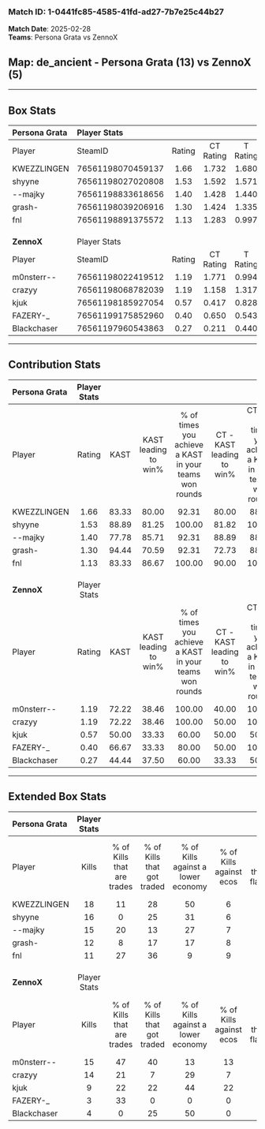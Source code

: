 ### Match ID: 1-0441fc85-4585-41fd-ad27-7b7e25c44b27  
**Match Date**: 2025-02-28  
**Teams**: Persona Grata vs ZennoX  

## **Map**: de_ancient - Persona Grata (13) vs ZennoX (5)  
---  

## Box Stats  

| **Persona Grata** | Player Stats      |        |           |          |       |       |       |         |        |      |     |
| :- | :- | :-: | :-: | :-: | :-: | :-: | :-: | :-: | :-: | :-: | :-: |
| Player            | SteamID           | Rating | CT Rating | T Rating | KAST  |  ADR  | Kills | Assists | Deaths | K/D  | HS% |
| KWEZZLINGEN       | 76561198070459137 |  1.66  |   1.732   |  1.680   | 83.33 | 103.3 |  18   |    5    |   8    | 2.25 | 55  |
| shyyne            | 76561198027020808 |  1.53  |   1.592   |  1.571   | 88.89 | 75.9  |  16   |    2    |   7    | 2.29 | 37  |
| --majky           | 76561198833618656 |  1.40  |   1.428   |  1.440   | 77.78 | 96.1  |  15   |    2    |   9    | 1.67 | 66  |
| grash-            | 76561198039206916 |  1.30  |   1.424   |  1.335   | 94.44 | 72.4  |  12   |    7    |   10   | 1.20 | 58  |
| fnl               | 76561198891375572 |  1.13  |   1.283   |  0.997   | 83.33 | 73.1  |  11   |    4    |   11   | 1.00 | 54  |
|                   |                   |        |           |          |       |       |       |         |        |      |     |
|                   |                   |        |           |          |       |       |       |         |        |      |     |
|                   |                   |        |           |          |       |       |       |         |        |      |     |
| **ZennoX**        | Player Stats      |        |           |          |       |       |       |         |        |      |     |
| Player            | SteamID           | Rating | CT Rating | T Rating | KAST  |  ADR  | Kills | Assists | Deaths | K/D  | HS% |
| m0nsterr--        | 76561198022419512 |  1.19  |   1.771   |  0.994   | 72.22 | 71.9  |  15   |    1    |   12   | 1.25 | 46  |
| crazyy            | 76561198068782039 |  1.19  |   1.158   |  1.317   | 72.22 | 74.7  |  14   |    3    |   11   | 1.27 | 50  |
| kjuk              | 76561198185927054 |  0.57  |   0.417   |  0.828   | 50.00 | 68.1  |   9   |    5    |   18   | 0.50 | 22  |
| FAZERY-_          | 76561199175852960 |  0.40  |   0.650   |  0.543   | 66.67 | 46.8  |   3   |    6    |   16   | 0.19 | 66  |
| Blackchaser       | 76561197960543863 |  0.27  |   0.211   |  0.440   | 44.44 | 41.7  |   4   |    1    |   15   | 0.27 | 50  |
---  

## Contribution Stats  

| **Persona Grata** | Player Stats |       |                      |                                                        |                           |                                                             |                          |                                                            |
| :- | :-: | :-: | :-: | :-: | :-: | :-: | :-: | :-: |
| Player            |    Rating    | KAST  | KAST leading to win% | % of times you achieve a KAST in your teams won rounds | CT - KAST leading to win% | CT - % of times you achieve a KAST in your teams won rounds | T - KAST leading to win% | T - % of times you achieve a KAST in your teams won rounds |
| KWEZZLINGEN       |     1.66     | 83.33 |        80.00         |                         92.31                          |           80.00           |                            88.89                            |          80.00           |                           100.00                           |
| shyyne            |     1.53     | 88.89 |        81.25         |                         100.00                         |           81.82           |                           100.00                            |          80.00           |                           100.00                           |
| --majky           |     1.40     | 77.78 |        85.71         |                         92.31                          |           88.89           |                            88.89                            |          80.00           |                           100.00                           |
| grash-            |     1.30     | 94.44 |        70.59         |                         92.31                          |           72.73           |                            88.89                            |          66.67           |                           100.00                           |
| fnl               |     1.13     | 83.33 |        86.67         |                         100.00                         |           90.00           |                           100.00                            |          80.00           |                           100.00                           |
|                   |              |       |                      |                                                        |                           |                                                             |                          |                                                            |
|                   |              |       |                      |                                                        |                           |                                                             |                          |                                                            |
|                   |              |       |                      |                                                        |                           |                                                             |                          |                                                            |
| **ZennoX**        | Player Stats |       |                      |                                                        |                           |                                                             |                          |                                                            |
| Player            |    Rating    | KAST  | KAST leading to win% | % of times you achieve a KAST in your teams won rounds | CT - KAST leading to win% | CT - % of times you achieve a KAST in your teams won rounds | T - KAST leading to win% | T - % of times you achieve a KAST in your teams won rounds |
| m0nsterr--        |     1.19     | 72.22 |        38.46         |                         100.00                         |           40.00           |                           100.00                            |          37.50           |                           100.00                           |
| crazyy            |     1.19     | 72.22 |        38.46         |                         100.00                         |           50.00           |                           100.00                            |          33.33           |                           100.00                           |
| kjuk              |     0.57     | 50.00 |        33.33         |                         60.00                          |           50.00           |                            50.00                            |          28.57           |                           66.67                            |
| FAZERY-_          |     0.40     | 66.67 |        33.33         |                         80.00                          |           50.00           |                           100.00                            |          25.00           |                           66.67                            |
| Blackchaser       |     0.27     | 44.44 |        37.50         |                         60.00                          |           33.33           |                            50.00                            |          40.00           |                           66.67                            |
---  

## Extended Box Stats  

| **Persona Grata** | Player Stats |                            |                            |                                    |                         |                              |                                 |        |                             |                                     |                          |                               |                            |
| :- | :-: | :-: | :-: | :-: | :-: | :-: | :-: | :-: | :-: | :-: | :-: | :-: | :-: |
| Player            |    Kills     | % of Kills that are trades | % of Kills that got traded | % of Kills against a lower economy | % of Kills against ecos | % of Kills that are flawless | % of Kills that are close duels | Deaths | % of Deaths that get traded | % of Deaths against a lower economy | % of Deaths against ecos | % of Deaths that are flawless | % of Deaths that are close |
| KWEZZLINGEN       |      18      |             11             |             28             |                 50                 |            6            |              61              |                6                |   8    |             25              |                 13                  |            0             |              50               |             13             |
| shyyne            |      16      |             0              |             25             |                 31                 |            6            |              63              |                6                |   7    |             29              |                 14                  |            0             |              43               |             0              |
| --majky           |      15      |             20             |             13             |                 27                 |            7            |              40              |                7                |   9    |             11              |                 33                  |            0             |              67               |             11             |
| grash-            |      12      |             8              |             17             |                 17                 |            8            |              58              |               17                |   10   |             30              |                 10                  |            10            |              60               |             0              |
| fnl               |      11      |             27             |             36             |                 9                  |            9            |              82              |                9                |   11   |             18              |                  9                  |            0             |              55               |             18             |
|                   |              |                            |                            |                                    |                         |                              |                                 |        |                             |                                     |                          |                               |                            |
|                   |              |                            |                            |                                    |                         |                              |                                 |        |                             |                                     |                          |                               |                            |
|                   |              |                            |                            |                                    |                         |                              |                                 |        |                             |                                     |                          |                               |                            |
| **ZennoX**        | Player Stats |                            |                            |                                    |                         |                              |                                 |        |                             |                                     |                          |                               |                            |
| Player            |    Kills     | % of Kills that are trades | % of Kills that got traded | % of Kills against a lower economy | % of Kills against ecos | % of Kills that are flawless | % of Kills that are close duels | Deaths | % of Deaths that get traded | % of Deaths against a lower economy | % of Deaths against ecos | % of Deaths that are flawless | % of Deaths that are close |
| m0nsterr--        |      15      |             47             |             40             |                 13                 |           13            |              67              |               13                |   12   |             17              |                  8                  |            0             |              83               |             0              |
| crazyy            |      14      |             21             |             7              |                 29                 |            7            |              57              |                0                |   11   |             18              |                  9                  |            0             |              73               |             9              |
| kjuk              |      9       |             22             |             22             |                 44                 |           22            |              56              |               11                |   18   |             22              |                 17                  |            6             |              44               |             11             |
| FAZERY-_          |      3       |             33             |             0              |                 0                  |            0            |              33              |               33                |   16   |             38              |                 19                  |            6             |              56               |             13             |
| Blackchaser       |      4       |             0              |             25             |                 50                 |            0            |              25              |                0                |   15   |             20              |                 13                  |            7             |              53               |             7              |
